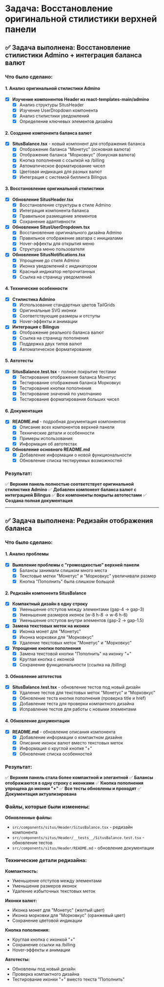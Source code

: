 # Задача: Восстановление оригинальной стилистики верхней панели

## ✅ Задача выполнена: Восстановление стилистики Admino + интеграция баланса валют

### Что было сделано:

#### 1. Анализ оригинальной стилистики Admino
- [x] **Изучение компонентов Header из react-templates-main/admino**
  - [x] Анализ структуры SitusHeader
  - [x] Изучение UserDropdown компонента
  - [x] Анализ стилистики уведомлений
  - [x] Определение ключевых элементов дизайна

#### 2. Создание компонента баланса валют
- [x] **SitusBalance.tsx** - новый компонент для отображения баланса
  - [x] Отображение баланса "Монетус" (основная валюта)
  - [x] Отображение баланса "Морковкус" (бонусная валюта)
  - [x] Кнопка пополнения с ссылкой на /billing
  - [x] Автоматическое форматирование чисел
  - [x] Цветовая индикация для разных валют
  - [x] Интеграция с системой биллинга Bilingus

#### 3. Восстановление оригинальной стилистики
- [x] **Обновление SitusHeader.tsx**
  - [x] Восстановление структуры в стиле Admino
  - [x] Интеграция компонента баланса
  - [x] Правильное размещение элементов
  - [x] Сохранение адаптивности

- [x] **Обновление SitusUserDropdown.tsx**
  - [x] Восстановление оригинального дизайна Admino
  - [x] Правильное отображение аватара с инициалами
  - [x] Hover-эффекты для открытия меню
  - [x] Структура меню пользователя

- [x] **Обновление SitusNotifications.tsx**
  - [x] Упрощение до стиля Admino
  - [x] Иконка уведомлений с индикатором
  - [x] Красный индикатор непрочитанных
  - [x] Ссылка на страницу уведомлений

#### 4. Технические особенности
- [x] **Стилистика Admino**
  - [x] Использование стандартных цветов TailGrids
  - [x] Оригинальные SVG иконки
  - [x] Соответствующие размеры и отступы
  - [x] Hover-эффекты и анимации

- [x] **Интеграция с Bilingus**
  - [x] Отображение реального баланса валют
  - [x] Ссылка на страницу пополнения
  - [x] Поддержка двух типов валют
  - [x] Автоматическое форматирование

#### 5. Автотесты
- [x] **SitusBalance.test.tsx** - полное покрытие тестами
  - [x] Тестирование отображения баланса Монетус
  - [x] Тестирование отображения баланса Морковкус
  - [x] Тестирование кнопки пополнения
  - [x] Тестирование значений по умолчанию
  - [x] Тестирование форматирования больших чисел

#### 6. Документация
- [x] **README.md** - подробная документация компонентов
  - [x] Описание всех компонентов верхней панели
  - [x] Технические детали и особенности
  - [x] Примеры использования
  - [x] Информация об автотестах

- [x] **Обновление основного README.md**
  - [x] Добавление информации о новой функциональности
  - [x] Обновление списка тестируемых возможностей

### Результат:

✅ **Верхняя панель полностью соответствует оригинальной стилистике Admino**
✅ **Добавлен компонент баланса валют с интеграцией Bilingus**
✅ **Все компоненты покрыты автотестами**
✅ **Создана полная документация**

---

## ✅ Задача выполнена: Редизайн отображения баланса

### Что было сделано:

#### 1. Анализ проблемы
- [x] **Выявление проблемы с "громоздкостью" верхней панели**
  - [x] Балансы занимали слишком много места
  - [x] Текстовые метки "Монетус" и "Морковкус" увеличивали размер
  - [x] Кнопка "Пополнить" была слишком большой

#### 2. Редизайн компонента SitusBalance
- [x] **Компактный дизайн в одну строку**
  - [x] Уменьшение отступов между элементами (gap-4 → gap-3)
  - [x] Уменьшение размеров иконок (w-8 h-8 → w-6 h-6)
  - [x] Уменьшение отступов внутри элементов (gap-2 → gap-1.5)

- [x] **Замена текстовых меток на иконки**
  - [x] Иконка монет для "Монетус"
  - [x] Иконка морковки для "Морковкус"
  - [x] Удаление текстовых меток "Монетус" и "Морковкус"

- [x] **Упрощение кнопки пополнения**
  - [x] Замена текстовой кнопки "Пополнить" на иконку "+"
  - [x] Круглая кнопка с иконкой
  - [x] Сохранение функциональности (ссылка на /billing)

#### 3. Обновление автотестов
- [x] **SitusBalance.test.tsx** - обновление тестов под новый дизайн
  - [x] Удаление тестов для текстовых меток "Монетус" и "Морковкус"
  - [x] Обновление теста кнопки пополнения (проверка title и href)
  - [x] Добавление теста для проверки компактного дизайна
  - [x] Исправление тестов для работы с новыми элементами

#### 4. Обновление документации
- [x] **README.md** - обновление описания компонента
  - [x] Добавление информации о компактном дизайне
  - [x] Описание иконок валют вместо текстовых меток
  - [x] Информация о круглой кнопке "+"
  - [x] Обновление списка особенностей

### Результат:

✅ **Верхняя панель стала более компактной и элегантной**
✅ **Балансы отображаются в одну строку с иконками**
✅ **Кнопка пополнения упрощена до иконки "+"**
✅ **Все тесты обновлены и проходят**
✅ **Документация актуализирована**

### Файлы, которые были изменены:

**Обновленные файлы:**
- `src/components/situs/Header/SitusBalance.tsx` - редизайн компонента
- `src/components/situs/Header/__tests__/SitusBalance.test.tsx` - обновление тестов
- `src/components/situs/Header/README.md` - обновление документации

### Технические детали редизайна:

**Компактность:**
- Уменьшение отступов между элементами
- Уменьшение размеров иконок
- Удаление избыточных текстовых меток

**Иконки валют:**
- Иконка монет для "Монетус" (желтый цвет)
- Иконка морковки для "Морковкус" (оранжевый цвет)
- Сохранение цветовой индикации

**Кнопка пополнения:**
- Круглая кнопка с иконкой "+"
- Сохранение ссылки на /billing
- Hover-эффекты и анимации

**Автотесты:**
- Обновлены под новый дизайн
- Проверка компактного дизайна
- Тестирование иконки "+" вместо текста "Пополнить" 